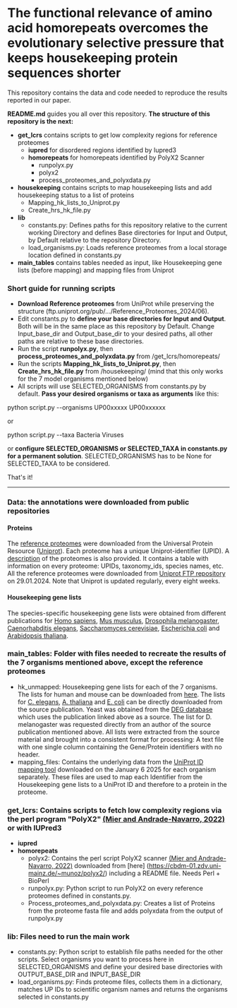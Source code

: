 # The functional relevance of amino acid homorepeats overcomes the evolutionary selective pressure that keeps housekeeping protein sequences shorter
This repository contains the data and code needed to reproduce the results reported in our paper.

**README.md** guides you all over this repository. **The structure of this repository is the next:** 
 - **get_lcrs** contains scripts to get low complexity regions for reference proteomes
	- **iupred** for disordered regions identified by Iupred3
	- **homorepeats** for homorepeats identified by PolyX2 Scanner
		- runpolyx.py
		- polyx2
		- process_proteomes_and_polyxdata.py
 - **housekeeping** contains scripts to map housekeeping lists and add housekeeping status to a list of proteins
	- Mapping_hk_lists_to_Uniprot.py
	- Create_hrs_hk_file.py
- **lib**
	- constants.py: Defines paths for this repository relative to the current working Directory and defines Base directories for Input and Output, by Default relative to the repository Directory.
	- load_organisms.py: Loads reference proteomes from a local storage location defined in constants.py
 - **main_tables** contains tables needed as input, like Housekeeping gene lists (before mapping) and mapping files from Uniprot

### Short guide for running scripts
- **Download Reference proteomes** from UniProt while preserving the structure (ftp.uniprot.org/pub/.../Reference_Proteomes_2024/06).
- Edit constants.py to **define your base directories for Input and Output**. Both will be in the same place as this repository by Default. Change Input_base_dir and Output_base_dir to your desired paths, all other paths are relative to these base directories. 
- Run the script **runpolyx.py**, then **process_proteomes_and_polyxdata.py** from /get_lcrs/homorepeats/
- Run the scripts **Mapping_hk_lists_to_Uniprot.py**, then **Create_hrs_hk_file.py** from /housekeeping/ (mind that this only works for the 7 model organisms mentioned below)
- All scripts will use SELECTED_ORGANISMS from constants.py by default. **Pass your desired organisms or taxa as arguments** like this:

python script.py --organisms UP00xxxxx UP00xxxxxx

or

python script.py --taxa Bacteria Viruses

or **configure SELECTED_ORGANISMS or SELECTED_TAXA in constants.py for a permanent solution**. SELECTED_ORGANISMS has to be None for SELECTED_TAXA to be considered.

That's it!

   ---
### Data: the annotations were downloaded from public repositories

#### Proteins
The [reference proteomes](https://www.uniprot.org/proteomes/?query=*&fil=reference%3Ayes) were downloaded from the Universal Protein Resource ([Uniprot](https://www.uniprot.org/)). Each proteome has a unique Uniprot-identifier (UPID). A [description](https://ftp.uniprot.org/pub/databases/uniprot/current_release/knowledgebase/reference_proteomes/README) of the proteomes is also provided. It contains a table with information on every proteome: UPIDs, taxonomy_ids, species names, etc. All the reference proteomes were downloaded from [Uniprot FTP repository](https://ftp.uniprot.org/pub/databases/uniprot/current_release/knowledgebase/reference_proteomes/) on 29.01.2024. Note that Uniprot is updated regularly, every eight weeks. 

#### Housekeeping gene lists
The species-specific housekeeping gene lists were obtained from different publications for [Homo sapiens](https://pubmed.ncbi.nlm.nih.gov/32663312/), [Mus musculus](https://pubmed.ncbi.nlm.nih.gov/32663312/), [Drosophila melanogaster](http://www.biomedcentral.com/1471-2164/7/277), [Caenorhabditis elegans](https://journals.plos.org/ploscompbiol/article?id=10.1371/journal.pcbi.1010295), [Saccharomyces cerevisiae](https://www.nature.com/articles/nature00935), [Escherichia coli](https://journals.asm.org/doi/full/10.1128/jb.185.19.5673-5684.2003) and [Arabidopsis thaliana](https://bmcgenomics.biomedcentral.com/articles/10.1186/1471-2164-9-438).

### main_tables: Folder with files needed to recreate the results of the 7 organisms mentioned above, except the reference proteomes
- hk_unmapped: Housekeeping gene lists for each of the 7 organisms. The lists for human and mouse can be downloaded from [here](https://housekeeping.unicamp.br/?download). The lists for [C. elegans](https://doi.org/10.1371/journal.pcbi.1010295.s014), [A. thaliana](https://static-content.springer.com/esm/art%3A10.1186%2F1471-2164-9-438/MediaObjects/12864_2008_1631_MOESM13_ESM.xls) and [E. coli](https://www.genome.wisc.edu/Gerdes2003/supplementary_table.html) can be directly downloaded from the source publication. Yeast was obtained from the [DEG database](https://tubic.org/deg/public/index.php/organism/eukaryotes/DEG2001.html) which uses the publication linked above as a source. The list for D. melanogaster was requested directly from an author of the source publication mentioned above. All lists were extracted from the source material and brought into a consistent format for processing: A text file with one single column containing the Gene/Protein identifiers with no header.
- mapping_files: Contains the underlying data from the [UniProt ID mapping tool](https://www.uniprot.org/id-mapping) downloaded on the January 6 2025 for each organism separately. These files are used to map each Identifier from the Housekeeping gene lists to a UniProt ID and therefore to a protein in the proteome. 


### get_lcrs: Contains scripts to fetch low complexity regions via the perl program "PolyX2" [(Mier and Andrade-Navarro, 2022)](https://www.mdpi.com/2073-4425/13/5/758) or with IUPred3
- **iupred**
- **homorepeats**
	- polyx2: Contains the perl script PolyX2 scanner [(Mier and Andrade-Navarro, 2022)](https://www.mdpi.com/2073-4425/13/5/758) downloaded from [here]
(https://cbdm-01.zdv.uni-mainz.de/~munoz/polyx2/) including a README file. Needs Perl + BioPerl
	- runpolyx.py: Python script to run PolyX2 on every reference proteomes defined in constants.py.
	- Process_proteomes_and_polyxdata.py: Creates a list of Proteins from the proteome fasta file and adds polyxdata from the output of runpolyx.py

### lib: Files need to run the main work
- constants.py: Python script to establish file paths needed for the other scripts. Select organisms you want to process here in SELECTED_ORGANISMS and define your desired base directories with OUTPUT_BASE_DIR and INPUT_BASE_DIR
- load_organisms.py: Finds proteome files, collects them in a dictionary, matches UP IDs to scientific organism names and returns the organisms selected in constants.py

